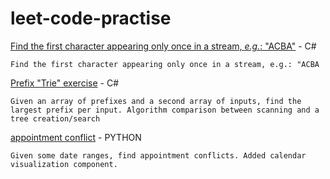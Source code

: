 # leet-code-practise

[Find the first character appearing only once in a stream, *e.g.*: "ACBA"](https://github.com/chrisbrasington/leet-code-practise/tree/main/first_once_stream) - C#

`
Find the first character appearing only once in a stream, e.g.: "ACBA
`

[Prefix "Trie" exercise](https://github.com/chrisbrasington/leet-code-practise/tree/main/prefix_tree) - C#

`
Given an array of prefixes and a second array of inputs, find the largest prefix per input. Algorithm comparison between scanning and a tree creation/search
`

[appointment conflict](https://github.com/chrisbrasington/leet-code-practise/tree/main/appointment_conflict) - PYTHON 

`
Given some date ranges, find appointment conflicts. Added calendar visualization component. 
`